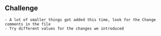 ## Challenge

    - A lot of smaller things got added this time, look for the Change comments in the file
    - Try different values for the changes we introduced
